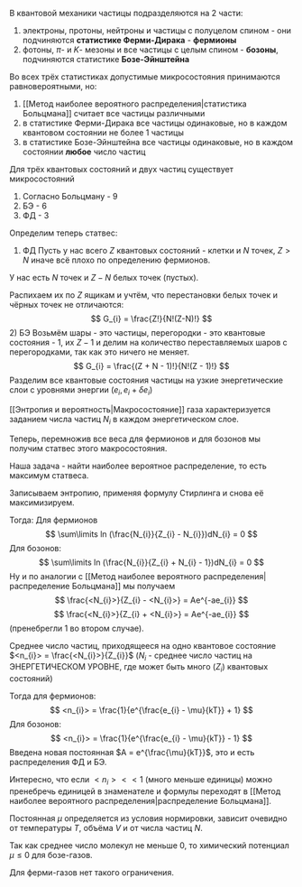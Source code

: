 В квантовой механики частицы подразделяются на 2 части:
1) электроны, протоны, нейтроны и частицы с полуцелом спином - они подчиняются **статистике Ферми-Дирака** -  **фермионы**
2) фотоны, $\pi$- и $K$- мезоны и все частицы с целым спином - **бозоны**, подчиняются статистике **Бозе-Эйнштейна**

Во всех трёх статистиках допустимые микросостояния принимаются равновероятными, но:
1) [[Метод наиболее вероятного распределения|статистика Больцмана]] считает все частицы различными
2) в статистике Ферми-Дирака все частицы одинаковые, но в каждом квантовом состоянии не более 1 частицы
3) в статистике Бозе-Эйнштейна все частицы одинаковые, но в каждом состоянии **любое** число частиц

Для трёх квантовых состояний и двух частиц существует микросостояний
1)  Согласно Больцману - 9
2) БЭ - 6
3) ФД - 3

Определим теперь статвес:
1) ФД
Пусть у нас всего $Z$ квантовых состояний - клетки и $N$ точек, $Z > N$ иначе всё плохо по определению фермионов.

У нас есть $N$ точек и $Z - N$ белых точек (пустых).

Распихаем их по $Z$ ящикам и учтём, что перестановки белых точек и чёрных точек не отличаются:
$$
G_{i} = \frac{Z!}{N!(Z-N)!}
$$
2) БЭ
Возьмём шары - это частицы, перегородки - это квантовые состояния - 1, их $Z - 1$ и делим на количество переставляемых шаров с перегородками, так как это ничего не меняет.
$$
G_{i} = \frac{(Z + N - 1)!}{N!(Z - 1)!}
$$
Разделим все квантовые состояния частицы на узкие энергетические слои с уровнями энергии $(e_{i}, e_{i} + \delta e_{i})$

[[Энтропия и вероятность|Макросостояние]] газа характеризуется заданием числа частиц $N_{i}$ в каждом энергетическом слое.

Теперь, перемножив все веса для фермионов и для бозонов мы получим статвес этого макросостояния.

Наша задача - найти наиболее вероятное распределение, то есть максимум статвеса.

Записываем энтропию, применяя формулу Стирлинга и снова её максимизируем.

Тогда:
Для фермионов
$$
\sum\limits ln (\frac{N_{i}}{Z_{i} - N_{i}})dN_{i} = 0
$$
Для бозонов:
$$
\sum\limits ln (\frac{N_{i}}{Z_{i} + N_{i} - 1})dN_{i} = 0
$$
Ну и по аналогии с [[Метод наиболее вероятного распределения|распределение Больцмана]] мы получаем
$$
\frac{<N_{i}>}{Z_{i} - <N_{i}>} = Ae^{-ae_{i}}
$$
$$
\frac{<N_{i}>}{Z_{i} + <N_{i}>} = Ae^{-ae_{i}}
$$
(пренебрегли 1 во втором случае).

Среднее число частиц, приходящееся на одно квантовое состояние $<n_{i}> = \frac{<N_{i}>}{Z_{i}}$ ($N_{i}$ - среднее число частиц на ЭНЕРГЕТИЧЕСКОМ УРОВНЕ, где может быть много ($Z_{i}$) квантовых состояний)

Тогда для фермионов:
$$
<n_{i}> = \frac{1}{e^{\frac{e_{i} - \mu}{kT}} + 1}
$$
Для бозонов:
$$
<n_{i}> = \frac{1}{e^{\frac{e_{i} - \mu}{kT}} - 1}
$$
Введена новая постоянная $A = e^{\frac{\mu}{kT}}$, это и есть распределения ФД и БЭ.

Интересно, что если $<n_{i}> << 1$ (много меньше единицы) можно пренебречь единицей в знаменателе и формулы переходят в [[Метод наиболее вероятного распределения|распределение Больцмана]].

Постоянная $\mu$ определяется из условия нормировки, зависит очевидно от температуры $T$, объёма $V$ и от числа частиц $N$.

Так как среднее число молекул не меньше 0, то химический потенциал $\mu \leq 0$ для бозе-газов.

Для ферми-газов нет такого ограничения.
